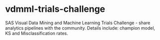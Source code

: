 # vdmml-trials-challenge
SAS Visual Data Mining and Machine Learning Trials Challenge - share analytics pipelines with the community. Details include: champion model, KS and Misclassification rates.
